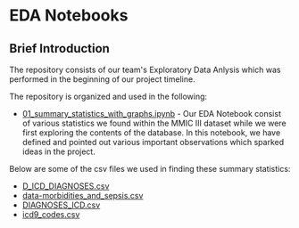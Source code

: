 # EDA Notebooks

## Brief Introduction
The repository consists of our team's Exploratory Data Anlysis which was performed in the beginning of our project timeline. 

The repository is organized and used in the following:<br>
- [01_summary_statistics_with_graphs.ipynb](https://github.com/kshannon-ucsd/ucsd-dsc180ab-team1/blob/main/eda_notebooks/01_summary_statistics_with_graphs.ipynb) - Our EDA Notebook consist of various statistics we found within the MMIC III dataset while we were first exploring the contents of the database. In this notebook, we have defined and pointed out various important observations which sparked ideas in the project.


Below are some of the csv files we used in finding these summary statistics:<br>
- [D_ICD_DIAGNOSES.csv](https://github.com/kshannon-ucsd/ucsd-dsc180ab-team1/blob/main/eda_notebooks/D_ICD_DIAGNOSES.csv) 
- [data-morbidities_and_sepsis.csv](https://github.com/kshannon-ucsd/ucsd-dsc180ab-team1/blob/main/eda_notebooks/data-morbidities_and_sepsis.csv)
- [DIAGNOSES_ICD.csv](https://github.com/kshannon-ucsd/ucsd-dsc180ab-team1/blob/main/eda_notebooks/DIAGNOSES_ICD.csv)
- [icd9_codes.csv](https://github.com/kshannon-ucsd/ucsd-dsc180ab-team1/blob/main/eda_notebooks/icd9_codes.csv)